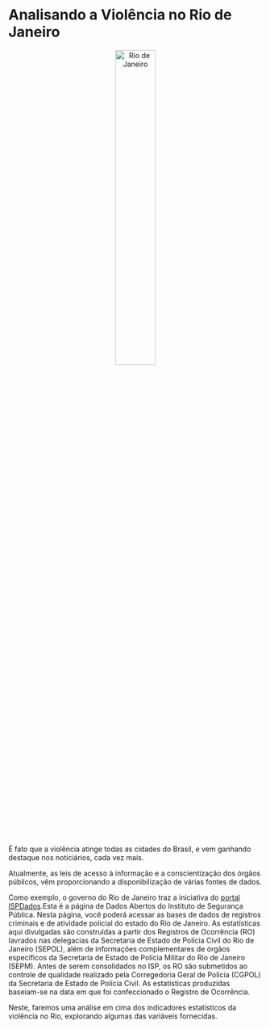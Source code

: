 # Analisando a Violência no Rio de Janeiro

<center><img alt="Rio de Janeiro" width="40%" src="https://image.freepik.com/vetores-gratis/canival-da-celebracao-brasileira-do-rio-com-ilustracao-de-corcovade-christ_24908-62390.jpg"></center>

É fato que a violência atinge todas as cidades do Brasil, e vem ganhando destaque nos noticiários, cada vez mais.

Atualmente, as leis de acesso à informação e a conscientização dos órgãos públicos, vêm proporcionando a disponibilização de várias fontes de dados.

Como exemplo, o governo do Rio de Janeiro traz a iniciativa do [portal ISPDados](http://www.ispdados.rj.gov.br/).Esta é a página de Dados Abertos do Instituto de Segurança Pública. Nesta página, você poderá acessar as bases de dados de registros criminais e de atividade policial do estado do Rio de Janeiro. As estatísticas aqui divulgadas são construídas a partir dos Registros de Ocorrência (RO) lavrados nas delegacias da Secretaria de Estado de Polícia Civil do Rio de Janeiro (SEPOL), além de informações complementares de órgãos específicos da Secretaria de Estado de Polícia Militar do Rio de Janeiro (SEPM). Antes de serem consolidados no ISP, os RO são submetidos ao controle de qualidade realizado pela Corregedoria Geral de Polícia (CGPOL) da Secretaria de Estado de Polícia Civil. As estatísticas produzidas baseiam-se na data em que foi confeccionado o Registro de Ocorrência.

 Neste, faremos uma análise em cima dos indicadores estatísticos da violência no Rio, explorando algumas das variáveis fornecidas.
